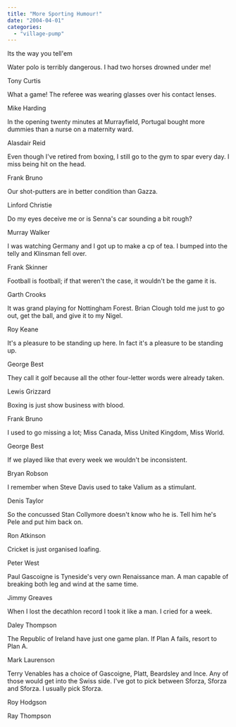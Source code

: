 ```yaml
---
title: "More Sporting Humour!"
date: "2004-04-01"
categories: 
  - "village-pump"
---
```


Its the way you tell'em

Water polo is terribly dangerous. I had two horses drowned under me!

Tony Curtis

What a game! The referee was wearing glasses over his contact lenses.

Mike Harding

In the opening twenty minutes at Murrayfield, Portugal bought more dummies than a nurse on a maternity ward.

Alasdair Reid

Even though I've retired from boxing, I still go to the gym to spar every day. I miss being hit on the head.

Frank Bruno

Our shot-putters are in better condition than Gazza.

Linford Christie

Do my eyes deceive me or is Senna's car sounding a bit rough?

Murray Walker

I was watching Germany and I got up to make a cp of tea. I bumped into the telly and Klinsman fell over.

Frank Skinner

Football is football; if that weren't the case, it wouldn't be the game it is.

Garth Crooks

It was grand playing for Nottingham Forest. Brian Clough told me just to go out, get the ball, and give it to my Nigel.

Roy Keane

It's a pleasure to be standing up here. In fact it's a pleasure to be standing up.

George Best

They call it golf because all the other four-letter words were already taken.

Lewis Grizzard

Boxing is just show business with blood.

Frank Bruno

I used to go missing a lot; Miss Canada, Miss United Kingdom, Miss World.

George Best

If we played like that every week we wouldn't be inconsistent.

Bryan Robson

I remember when Steve Davis used to take Valium as a stimulant.

Denis Taylor

So the concussed Stan Collymore doesn't know who he is. Tell him he's Pele and put him back on.

Ron Atkinson

Cricket is just organised loafing.

Peter West

Paul Gascoigne is Tyneside's very own Renaissance man. A man capable of breaking both leg and wind at the same time.

Jimmy Greaves

When I lost the decathlon record I took it like a man. I cried for a week.

Daley Thompson

The Republic of Ireland have just one game plan. If Plan A fails, resort to Plan A.

Mark Laurenson

Terry Venables has a choice of Gascoigne, Platt, Beardsley and Ince. Any of those would get into the Swiss side. I've got to pick between Sforza, Sforza and Sforza. I usually pick Sforza.

Roy Hodgson

Ray Thompson
